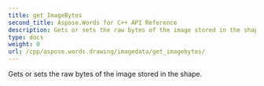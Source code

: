 ```yaml
---
title: get_ImageBytes
second_title: Aspose.Words for C++ API Reference
description: Gets or sets the raw bytes of the image stored in the shape. 
type: docs
weight: 0
url: /cpp/aspose.words.drawing/imagedata/get_imagebytes/
---
```


Gets or sets the raw bytes of the image stored in the shape. 

